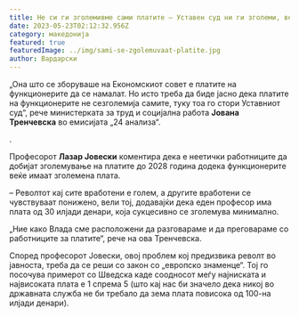 ```yaml
---
title: Не си ги зголемивме сами платите – Уставен суд ни ги зголеми, вели Тренчевска
date: 2023-05-23T02:12:32.956Z
category: македонија
featured: true
featuredImage: ../img/sami-se-zgolemuvaat-platite.jpg
author: Вардарски
---
```

<!--StartFragment-->

„Она што се зборуваше на Економскиот совет е платите на функционерите да се намалат. Но исто треба да биде јасно дека платите на функционерите не сезголемија самите, туку тоа го стори Уставниот суд“, рече министерката за труд и социјална работа **Јована Тренчевска** во емисијата „24 анализа“.

<!--EndFragment-->.

<!--StartFragment-->

Професорот **Лазар Јовески** коментира дека е неетички работниците да добијат зголемување на платите до 2028 година додека функционерите веќе имаат зголемена плата.

– Револтот кај сите вработени е голем, а другите вработени се чувствуваат понижено, вели тој, додавајќи дека еден професор има плата од 30 илјади денари, која сукцесивно се зголемува минимално.

„Ние како Влада сме расположени да разговараме и да преговараме со работниците за платите“, рече на ова Тренчевска.

Според професорот Јовески, овој проблем кој предизвика револт во јавноста, треба да се реши со закон со „европско знаменце“. Тој го посочува примерот со Шведска каде соодносот меѓу најниската и највисоката плата е 1 спрема 5 (што кај нас би значело дека никој во државната служба не би требало да зема плата повисока од 100-на илјади денари).

<!--EndFragment-->